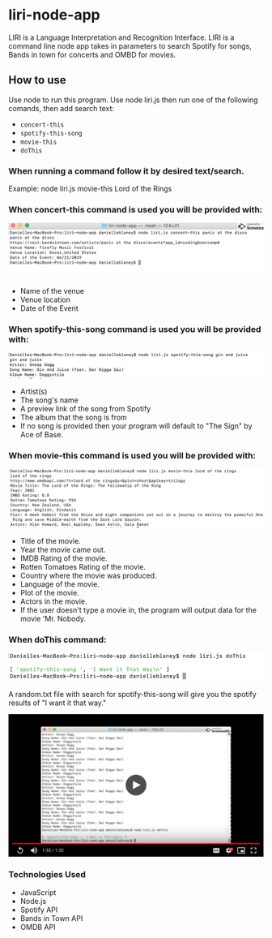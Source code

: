 # liri-node-app

LIRI is a Language Interpretation and Recognition Interface.
LIRI is a command line node app takes in parameters to search Spotify for songs, Bands in town for concerts and OMBD for movies.

## How to use
Use node to run this program. Use node liri.js then run one of the following comands, then add search text:

* `concert-this`
* `spotify-this-song`
* `movie-this`
* `doThis`

### When running a command follow it by desired text/search.
Example:
node liri.js movie-this Lord of the Rings

### When concert-this command is used you will be provided with:

<kbd>![Concert-this](concertthis.png)</kbd>

* Name of the venue
* Venue location
* Date of the Event

### When spotify-this-song command is used you will be provided with:

<kbd>![Spotify-this](spotifythis.png)</kbd>

* Artist(s)
* The song's name
* A preview link of the song from Spotify
* The album that the song is from
* If no song is provided then your program will default to "The Sign" by Ace of Base.

### When movie-this command is used you will be provided with:

<kbd>![Movie-this](moviethis.png)</kbd>

* Title of the movie.
* Year the movie came out.
* IMDB Rating of the movie.
* Rotten Tomatoes Rating of the movie.
* Country where the movie was produced.
* Language of the movie.
* Plot of the movie.
* Actors in the movie.
* If the user doesn't type a movie in, the program will output data for the movie 'Mr. Nobody.

### When doThis command:

<kbd>![Do-this](dothis.png)</kbd>

A random.txt file with search for spotify-this-song will give you the spotify results of "I want it that way."

[![Watch the demo video](liridemoscreen.png)](https://drive.google.com/file/d/1YaEromw8-bKrMDWGdGqi5C3X54wC4k8A/view?usp=sharing)

### Technologies Used
* JavaScript
* Node.js
* Spotify API
* Bands in Town API
* OMDB API
